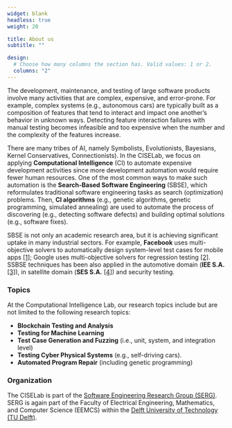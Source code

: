 ```yaml
---
widget: blank
headless: true
weight: 20

title: About us
subtitle: ""

design:
  # Choose how many columns the section has. Valid values: 1 or 2.
  columns: "2"
---
```


The development, maintenance, and testing of large software products involve many activities that are complex, expensive, and error-prone.
For example, complex systems (e.g., autonomous cars) are typically built as a composition of features that tend to interact and impact one another’s behavior in unknown ways.
Detecting feature interaction failures with manual testing becomes infeasible and too expensive when the number and the complexity of the features increase.

There are many tribes of AI, namely Symbolists, Evolutionists, Bayesians, Kernel Conservatives, Connectionists).
In the CISELab, we focus on applying **Computational Intelligence** (CI) to automate expensive development activities since more development automation would require fewer human resources.
One of the most common ways to make such automation is the **Search-Based Software Engineering** (SBSE), which reformulates traditional software engineering tasks as search (optimization) problems.
Then, **CI algorithms** (e.g., genetic algorithms, genetic programming, simulated annealing) are used to automate the process of discovering (e.g., detecting software defects) and building optimal solutions (e.g., software fixes).

SBSE is not only an academic research area, but it is achieving significant uptake in many industrial sectors.
For example, **Facebook** uses multi-objective solvers to automatically design system-level test cases for mobile apps [[1]](https://link.springer.com/chapter/10.1007/978-3-319-99241-9_1); Google uses multi-objective solvers for regression testing [[2]](http://sebase.cs.ucl.ac.uk/fileadmin/crest/sebasepaper/YooNH11_01.pdf).
SSBSE techniques has been also applied in the automotive domain (**IEE S.A.** [[3]](https://pure.tudelft.nl/portal/files/45811366/paperASE18N2016pdf.pdf)), in satellite domain (**SES S.A.** [[4]](https://pure.tudelft.nl/admin/files/47344874/main.pdf)) and security testing.

### Topics

At the Computational Intelligence Lab, our research topics include but are not limited to the following research topics:

- **Blockchain Testing and Analysis**
- **Testing for Machine Learning**
- **Test Case Generation and Fuzzing** (i.e., unit, system, and integration level)
- **Testing Cyber Physical Systems** (e.g., self-driving cars).
- **Automated Program Repair** (including genetic programming)

### Organization

The CISELab is part of the [Software Engineering Research Group (SERG)](https://se.ewi.tudelft.nl/).
SERG is again part of the Faculty of Electrical Engineering, Mathematics, and Computer Science (EEMCS) within the [Delft University of Technology (TU Delft)](https://www.tudelft.nl/).
